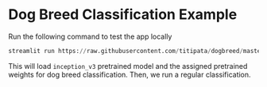 # Dog Breed Classification Example

Run the following command to test the app locally

```py
streamlit run https://raw.githubusercontent.com/titipata/dogbreed/master/st_dogbreed.py
```

This will load `inception_v3` pretrained model and the assigned
pretrained weights for dog breed classification. Then, we run a
regular classification.
